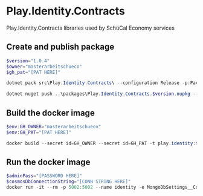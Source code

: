 # Play.Identity.Contracts
Play.Identity.Contracts libraries used by SchüCal Economy services

## Create and publish package
```powershell
$version="1.0.4"
$owner="masterarbeitschueco"
$gh_pat="[PAT HERE]"

dotnet pack src\Play.Identity.Contracts\ --configuration Release -p:PackageVersion=$version -p:RepositoryUrl=https://github.com/$owner/Play.Identity -o ..\packages

dotnet nuget push ..\packages\Play.Identity.Contracts.$version.nupkg --api-key $gh_pat --source "github"
```

## Build the docker image
```powershell
$env:GH_OWNER="masterarbeitschueco"
$env:GH_PAT="[PAT HERE]"

docker build --secret id=GH_OWNER --secret id=GH_PAT -t play.identity:$version .
```

## Run the docker image
```powershell
$adminPass="[PASSWORD HERE]"
$cosmosDbConnectionString="[CONN STRING HERE]"
docker run -it --rm -p 5002:5002 --name identity -e MongoDbSettings__ConnectionString=$cosmosDbConnectionString -e RabbitMQSettings__Host=rabbitmq -e IdentitySettings__AdminUserPassword=$adminPass --network infrastructure_default play.identity:$version
```